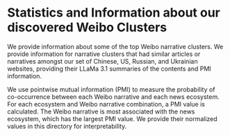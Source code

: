 # Statistics and Information about our discovered Weibo Clusters

We provide information about some of the top Weibo narrative clusters. We provide information for narrative clusters that had similar articles or narratives amongst our set of Chinese, US, Russian, and Ukrainian websites, providing their  LLaMa 3.1 summaries of the contents and PMI information.

We use pointwise mutual information (PMI) to measure the probability of co-occurrence between each Weibo narrative and each news ecosystem. For each ecosystem and Weibo narrative combination, a PMI value is calculated. The Weibo narrative is most associated with the news ecosystem, which has the largest PMI value. We provide their normalized values in this directory for interpretability.

